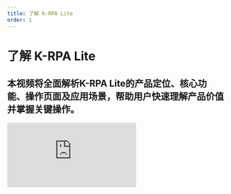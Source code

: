 ```yaml
---
title: 了解 K-RPA Lite
order: 1
---
```

# 了解 K-RPA Lite

## 本视频将全面解析K-RPA Lite的产品定位、核心功能、操作页面及应用场景，帮助用户快速理解产品价值并掌握关键操作。

<iframe class="w-full aspect-video" src="https://player.bilibili.com/player.html?isOutside=true&aid=114256347403674&bvid=BV1bSZJYWEMu&cid=29164637634&p=1" scrolling="no" border="0" frameborder="no" framespacing="0" allowfullscreen="true"></iframe>
